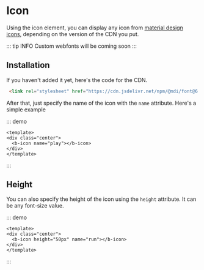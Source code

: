 # Icon <Badge type="warning" text="Beta"></Badge>

Using the icon element, you can display any icon from [material design icons](https://materialdesignicons.com), depending on the version of the CDN you put. 

::: tip INFO
Custom webfonts will be coming soon
:::

## Installation

If you haven't added it yet, here's the code for the CDN.

```html
 <link rel="stylesheet" href="https://cdn.jsdelivr.net/npm/@mdi/font@6.4.95/css/materialdesignicons.min.css">
```

After that, just specify the name of the icon with the `name` attribute. Here's a simple example

::: demo
```vue
<template>
<div class="center">
  <b-icon name="play"></b-icon>
</div>
</template>
```
:::

## Height

You can also specify the height of the icon using the `height` attribute. It can be any font-size value.

::: demo
```vue
<template>
<div class="center">
  <b-icon height="50px" name="run"></b-icon>
</div>
</template>
```
:::
<style>
.ml-2{
  margin-left: 5px;
}
</style>